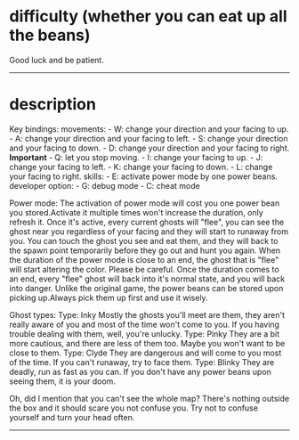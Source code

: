 # difficulty (whether you can eat up all the beans)

Good luck and be patient.

---

# description

Key bindings:
movements:
    - W: change your direction and your facing to up.
    - A: change your direction and your facing to left.
    - S: change your direction and your facing to down.
    - D: change your direction and your facing to right.
    **Important**
    - Q: let you stop moving.
    - I: change your facing to up.
    - J: change your facing to left.
    - K: change your facing to down.
    - L: change your facing to right.
skills:
    - E: activate power mode by one power beans. 
developer option:
    - G: debug mode
    - C: cheat mode

Power mode:
    The activation of power mode will cost you one power bean you stored.Activate it multiple times won't increase the duration, only refresh it.
    Once it's active, every current ghosts will "flee", you can see the ghost near you regardless of your facing and they will start to runaway from you. You can touch the ghost you see and eat them, and they will back to the spawn point temporarily before they go out and hunt you again.
    When the duration of the power mode is close to an end, the ghost that is "flee" will start altering the color. Please be careful.
    Once the duration comes to an end, every "flee" ghost will back into it's normal state, and you will back into danger.
    Unlike the original game, the power beans can be stored upon picking up.Always pick them up first and use it wisely.

Ghost types:
Type: Inky
    Mostly the ghosts you'll meet are them, they aren't really aware of you and most of the time won't come to you.
    If you having trouble dealing with them, well, you're unlucky.
Type: Pinky
    They are a bit more cautious, and there are less of them too.
    Maybe you won't want to be close to them.
Type: Clyde
    They are dangerous and will come to you most of the time.
    If you can't runaway, try to face them.
Type: Blinky
    They are deadly, run as fast as you can. If you don't have any power beans upon seeing them, it is your doom.

Oh, did I mention that you can't see the whole map? There's nothing outside the box and it should scare you not confuse you. Try not to confuse yourself and turn your head often.

---
